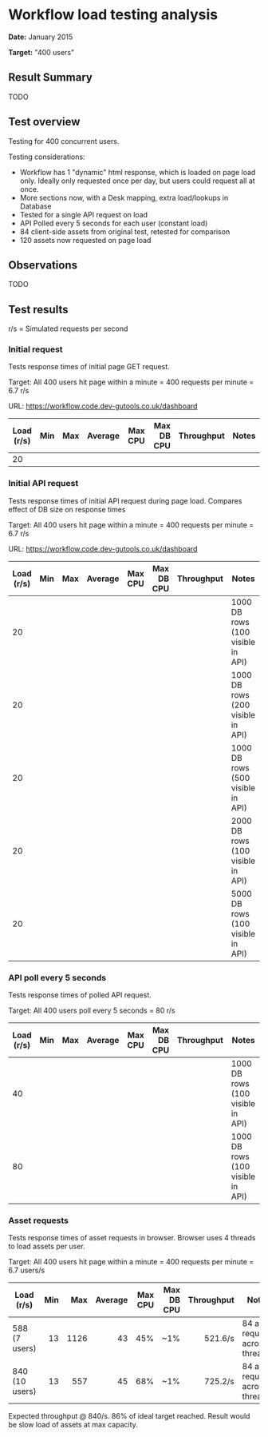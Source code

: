 # Workflow load testing analysis
**Date:** January 2015

**Target:** "400 users"

## Result Summary
TODO


## Test overview

Testing for 400 concurrent users.

Testing considerations:
- Workflow has 1 "dynamic" html response, which is loaded on page load only. Ideally only requested once per day, but users could request all at once.
- More sections now, with a Desk mapping, extra load/lookups in Database
- Tested for a single API request on load
- API Polled every 5 seconds for each user (constant load)
- 84 client-side assets from original test, retested for comparison
- 120 assets now requested on page load


## Observations
TODO


## Test results
r/s = Simulated requests per second


### Initial request
Tests response times of initial page GET request.

Target: All 400 users hit page within a minute = 400 requests per minute = 6.7 r/s

URL: https://workflow.code.dev-gutools.co.uk/dashboard

Load (r/s) | Min | Max | Average | Max CPU | Max DB CPU | Throughput | Notes
-----------|----:|----:|--------:|--------:|-----------:|-----------:|------
20         |


### Initial API request
Tests response times of initial API request during page load. Compares effect of DB size on response times

Target: All 400 users hit page within a minute = 400 requests per minute = 6.7 r/s

URL: https://workflow.code.dev-gutools.co.uk/dashboard

Load (r/s) | Min | Max | Average | Max CPU | Max DB CPU | Throughput | Notes
-----------|----:|----:|--------:|--------:|-----------:|-----------:|----
20         |     |     |         |         |            |            | 1000 DB rows (100 visible in API)
20         |     |     |         |         |            |            | 1000 DB rows (200 visible in API)
20         |     |     |         |         |            |            | 1000 DB rows (500 visible in API)
20         |     |     |         |         |            |            | 2000 DB rows (100 visible in API)
20         |     |     |         |         |            |            | 5000 DB rows (100 visible in API)


### API poll every 5 seconds
Tests response times of polled API request.

Target: All 400 users poll every 5 seconds = 80 r/s

Load (r/s) | Min | Max | Average | Max CPU | Max DB CPU | Throughput | Notes
-----------|----:|----:|--------:|--------:|-----------:|-----------:|----
40         |     |     |         |         |            |            | 1000 DB rows (100 visible in API)
80         |     |     |         |         |            |            | 1000 DB rows (100 visible in API)

### Asset requests
Tests response times of asset requests in browser. Browser uses 4 threads to load assets per user.

Target: All 400 users hit page within a minute = 400 requests per minute = 6.7 users/s

Load (r/s)     | Min | Max  | Average | Max CPU | Max DB CPU | Throughput | Notes
---------------|----:|-----:|--------:|--------:|-----------:|-----------:|----
588 (7 users)  | 13  | 1126 | 43      | 45%     | ~1%        | 521.6/s    | 84 asset requests across 4 threads
840 (10 users) | 13  | 557  | 45      | 68%     | ~1%        | 725.2/s    | 84 asset requests across 4 threads

Expected throughput @ 840/s. 86% of ideal target reached. Result would be slow load of assets at max capacity.
